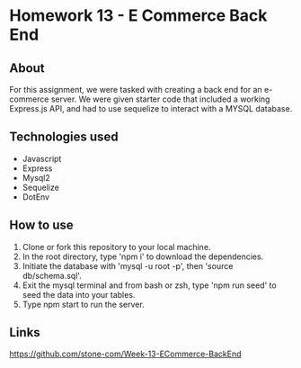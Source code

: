 # Homework 13 - E Commerce Back End

## About
For this assignment, we were tasked with creating a back end for an e-commerce server. We were given starter code that included a working Express.js API, and had to use sequelize to interact with a MYSQL database.

## Technologies used
- Javascript
- Express
- Mysql2
- Sequelize
- DotEnv

## How to use

1. Clone or fork this repository to your local machine. 
2. In the root directory, type  'npm i' to download the dependencies.
3.  Initiate the database with 'mysql -u root -p', then 'source db/schema.sql'.
4. Exit the mysql terminal and from bash or zsh, type 'npm run seed' to seed the data into your tables.
5. Type npm start to run the server.

## Links
https://github.com/stone-com/Week-13-ECommerce-BackEnd  
